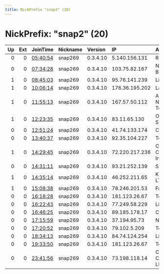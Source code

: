 ```yaml
---
title: NickPrefix "snap2" (20)
---
```


# NickPrefix: "snap2" (20)

|   Up |   Ext | JoinTime                                                                                            | Nickname   | Version   | IP             | AS                                       | CC   |   ORp |   Dirp | OS    | Contact   |   eFamMembers |
|-----:|------:|:----------------------------------------------------------------------------------------------------|:-----------|:----------|:---------------|:-----------------------------------------|:-----|------:|-------:|:------|:----------|--------------:|
|    0 |     0 | [05:40:54](https://metrics.torproject.org/rs.html#details/11F8FBFF38ED1833FCC997F15F43CF7A4F80AD29) | snap269    | 0.3.4.10  | 5.140.156.131  | Rostelecom                               | ru   | 44549 |      0 | Linux | None      |             1 |
|    0 |     0 | [07:34:28](https://metrics.torproject.org/rs.html#details/CBAE39206E2928C77EAE2D13E9C406AEEE11D35A) | snap269    | 0.3.4.10  | 103.75.82.167  | National Internet Backbone               | in   | 36953 |      0 | Linux | None      |             1 |
|    1 |     0 | [08:45:03](https://metrics.torproject.org/rs.html#details/36207CA4985420A13B4AC0E3D03CB78E5B66CF08) | snap269    | 0.3.4.10  | 95.76.141.239  | Liberty Global B.V.                      | ro   | 45591 |      0 | Linux | None      |             1 |
|    1 |     0 | [10:06:14](https://metrics.torproject.org/rs.html#details/134A9100A937C811DF6B215017F128B9E4FFA9B9) | snap269    | 0.3.4.10  | 176.36.195.202 | Lanet Network Ltd                        | ua   | 33009 |      0 | Linux | None      |             1 |
|    1 |     0 | [11:55:13](https://metrics.torproject.org/rs.html#details/698E5E97D499056133B5E3269A6EBC78DA2BCA87) | snap269    | 0.3.4.10  | 167.57.50.112  | Administracion Nacional de Telecomunicac | uy   | 45585 |      0 | Linux | None      |             1 |
|    1 |     0 | [12:23:35](https://metrics.torproject.org/rs.html#details/AC5AC93D9F1861D4CD9795B694471E65C959E467) | snap269    | 0.3.4.10  | 83.11.65.130   | Orange Polska Spolka Akcyjna             | pl   | 44039 |      0 | Linux | None      |             1 |
|    0 |     0 | [12:51:24](https://metrics.torproject.org/rs.html#details/380162076587DD1F0DD89D75976A96E79BACCF18) | snap269    | 0.3.4.10  | 41.74.133.174  | CV-Multimedia                            | cv   | 35545 |      0 | Linux | None      |             1 |
|    0 |     0 | [13:40:37](https://metrics.torproject.org/rs.html#details/198015E45A0307E08CC0AF89A11E68069EB723B5) | snap269    | 0.3.4.10  | 92.35.104.227  | Telenor Norge AS                         | se   | 34229 |      0 | Linux | None      |             1 |
|    1 |     0 | [14:29:45](https://metrics.torproject.org/rs.html#details/B40DD818B4E63E3E228A90CB6CCDD71632551504) | snap269    | 0.3.4.10  | 72.220.217.236 | Cox Communications Inc.                  | us   | 43287 |      0 | Linux | None      |             1 |
|    0 |     0 | [14:31:11](https://metrics.torproject.org/rs.html#details/521E5A4A29E2EA3D4B55574BE0D9168FA16D1C2C) | snap269    | 0.3.4.10  | 93.21.252.139  | SFR SA                                   | fr   | 40637 |      0 | Linux | None      |             1 |
|    1 |     0 | [14:35:14](https://metrics.torproject.org/rs.html#details/D933593FCF277A4C099EBE3B23E62513EC76EF67) | snap269    | 0.3.4.10  | 46.252.211.65  | KhmelnitskInfocom LTD                    | ua   | 44159 |      0 | Linux | None      |             1 |
|    1 |     0 | [15:08:38](https://metrics.torproject.org/rs.html#details/5415F1F0C228A5CF147CB733BD96A3B1EC437B68) | snap269    | 0.3.4.10  | 78.246.201.53  | Free SAS                                 | fr   | 41691 |      0 | Linux | None      |             1 |
|    0 |     0 | [16:18:28](https://metrics.torproject.org/rs.html#details/52F0B1DE9E093D5694FAAD9D66B41DD2A87B738A) | snap269    | 0.3.4.10  | 181.123.26.67  | Telecel S.A.                             | py   | 44339 |      0 | Linux | None      |             1 |
|    0 |     0 | [16:22:43](https://metrics.torproject.org/rs.html#details/8AAF69D1B889CA63A008197278F69B1AF163D8C4) | snap269    | 0.3.4.10  | 77.249.58.229  | Liberty Global B.V.                      | nl   | 46629 |      0 | Linux | None      |             1 |
|    0 |     0 | [16:46:25](https://metrics.torproject.org/rs.html#details/9B6155803480CE6128C76256DA81AA9C51F080BC) | snap269    | 0.3.4.10  | 89.185.178.17  | C@p Connexion                            | fr   | 41921 |      0 | Linux | None      |             1 |
|    0 |     0 | [17:15:59](https://metrics.torproject.org/rs.html#details/F04578A6AAC4AD299DDDE7E5D86E70068365C33D) | snap269    | 0.3.4.10  | 37.194.95.73   | Novotelecom Ltd                          | ru   | 34377 |      0 | Linux | None      |             1 |
|    0 |     0 | [17:20:52](https://metrics.torproject.org/rs.html#details/88E0288942E646F4408B07860330C8FFE06E8B3B) | snap269    | 0.3.4.10  | 79.102.5.209   | Telenor Norge AS                         | se   | 41301 |      0 | Linux | None      |             1 |
|    0 |     0 | [18:34:13](https://metrics.torproject.org/rs.html#details/FD6DCFF7E3107B6D10A4FE3D7BFB6B0A41DA67D9) | snap269    | 0.3.4.10  | 84.74.124.254  | Liberty Global B.V.                      | ch   | 33661 |      0 | Linux | None      |             1 |
|    0 |     0 | [19:33:50](https://metrics.torproject.org/rs.html#details/EFD46574EA81EFEF33D4A565F87610A6A1DC40FA) | snap269    | 0.3.4.10  | 181.123.26.67  | Telecel S.A.                             | py   | 41985 |      0 | Linux | None      |             1 |
|    0 |     0 | [23:41:56](https://metrics.torproject.org/rs.html#details/84E7CF2BE6F2077ADE0C93E3C41851A4E37FBA8F) | snap269    | 0.3.4.10  | 73.198.118.14  | Comcast Cable Communications, LLC        | us   | 44705 |      0 | Linux | None      |             1 |
